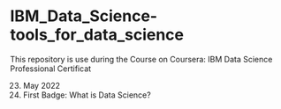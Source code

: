 # IBM_Data_Science-tools_for_data_science

This repository is use during the Course on Coursera: IBM Data Science Professional Certificat

23. May 2022
24. First Badge: What is Data Science?
